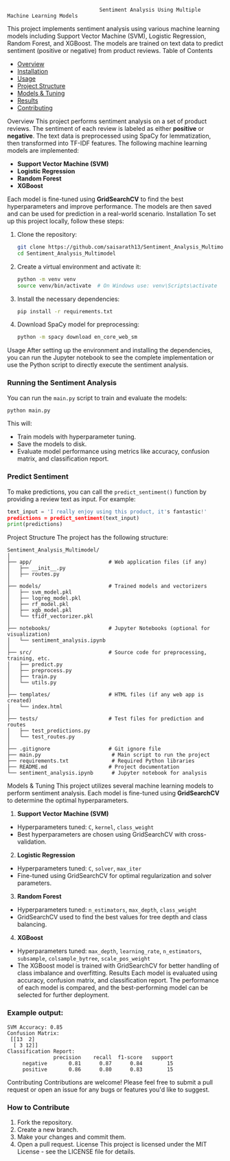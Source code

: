                                   Sentiment Analysis Using Multiple Machine Learning Models

This project implements sentiment analysis using various machine learning models including Support Vector Machine (SVM), Logistic Regression, Random Forest, and XGBoost. The models are trained on text data to predict sentiment (positive or negative) from product reviews.
Table of Contents
- [Overview](#overview)
- [Installation](#installation)
- [Usage](#usage)
- [Project Structure](#project-structure)
- [Models & Tuning](#models--tuning)
- [Results](#results)
- [Contributing](#contributing)

Overview
This project performs sentiment analysis on a set of product reviews. The sentiment of each review is labeled as either **positive** or **negative**. The text data is preprocessed using SpaCy for lemmatization, then transformed into TF-IDF features. The following machine learning models are implemented:

- **Support Vector Machine (SVM)**
- **Logistic Regression**
- **Random Forest**
- **XGBoost**

Each model is fine-tuned using **GridSearchCV** to find the best hyperparameters and improve performance. The models are then saved and can be used for prediction in a real-world scenario.
Installation
To set up this project locally, follow these steps:

1. Clone the repository:
   ```bash
   git clone https://github.com/saisarath13/Sentiment_Analysis_Multimodel.git
   cd Sentiment_Analysis_Multimodel
   ```

2. Create a virtual environment and activate it:
   ```bash
   python -m venv venv
   source venv/bin/activate  # On Windows use: venv\Scripts\activate
   ```

3. Install the necessary dependencies:
   ```bash
   pip install -r requirements.txt
   ```

4. Download SpaCy model for preprocessing:
   ```bash
   python -m spacy download en_core_web_sm
   ```
Usage
After setting up the environment and installing the dependencies, you can run the Jupyter notebook to see the complete implementation or use the Python script to directly execute the sentiment analysis.

### Running the Sentiment Analysis
You can run the `main.py` script to train and evaluate the models:
```bash
python main.py
```
This will:
- Train models with hyperparameter tuning.
- Save the models to disk.
- Evaluate model performance using metrics like accuracy, confusion matrix, and classification report.

### Predict Sentiment
To make predictions, you can call the `predict_sentiment()` function by providing a review text as input. For example:
```python
text_input = 'I really enjoy using this product, it's fantastic!'
predictions = predict_sentiment(text_input)
print(predictions)
```
Project Structure
The project has the following structure:

```
Sentiment_Analysis_Multimodel/
│
├── app/                         # Web application files (if any)
│   ├── __init__.py
│   ├── routes.py
│
├── models/                      # Trained models and vectorizers
│   ├── svm_model.pkl
│   ├── logreg_model.pkl
│   ├── rf_model.pkl
│   ├── xgb_model.pkl
│   └── tfidf_vectorizer.pkl
│
├── notebooks/                   # Jupyter Notebooks (optional for visualization)
│   └── sentiment_analysis.ipynb
│
├── src/                         # Source code for preprocessing, training, etc.
│   ├── predict.py
│   ├── preprocess.py
│   ├── train.py
│   └── utils.py
│
├── templates/                   # HTML files (if any web app is created)
│   └── index.html
│
├── tests/                       # Test files for prediction and routes
│   ├── test_predictions.py
│   └── test_routes.py
│
├── .gitignore                   # Git ignore file
├── main.py                       # Main script to run the project
├── requirements.txt              # Required Python libraries
├── README.md                    # Project documentation
└── sentiment_analysis.ipynb      # Jupyter notebook for analysis
```
Models & Tuning
This project utilizes several machine learning models to perform sentiment analysis. Each model is fine-tuned using **GridSearchCV** to determine the optimal hyperparameters.

1. **Support Vector Machine (SVM)**
- Hyperparameters tuned: `C`, `kernel`, `class_weight`
- Best hyperparameters are chosen using GridSearchCV with cross-validation.

2. **Logistic Regression**
- Hyperparameters tuned: `C`, `solver`, `max_iter`
- Fine-tuned using GridSearchCV for optimal regularization and solver parameters.

3. **Random Forest**
- Hyperparameters tuned: `n_estimators`, `max_depth`, `class_weight`
- GridSearchCV used to find the best values for tree depth and class balancing.

4. **XGBoost**
- Hyperparameters tuned: `max_depth`, `learning_rate`, `n_estimators`, `subsample`, `colsample_bytree`, `scale_pos_weight`
- The XGBoost model is trained with GridSearchCV for better handling of class imbalance and overfitting.
Results
Each model is evaluated using accuracy, confusion matrix, and classification report. The performance of each model is compared, and the best-performing model can be selected for further deployment.

### Example output:
```
SVM Accuracy: 0.85
Confusion Matrix:
 [[13  2]
  [ 3 12]]
Classification Report:
               precision    recall  f1-score   support
     negative       0.81      0.87      0.84        15
     positive       0.86      0.80      0.83        15
```
Contributing
Contributions are welcome! Please feel free to submit a pull request or open an issue for any bugs or features you'd like to suggest.

### How to Contribute
1. Fork the repository.
2. Create a new branch.
3. Make your changes and commit them.
4. Open a pull request.
License
This project is licensed under the MIT License - see the LICENSE file for details.
